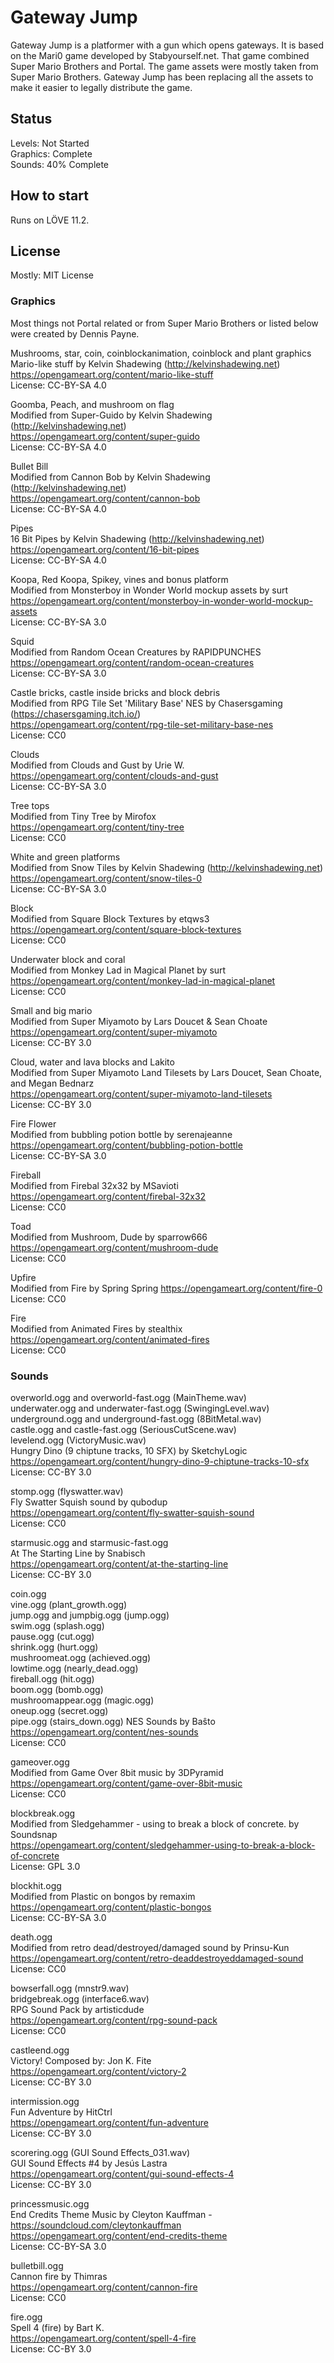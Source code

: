 # Gateway Jump

Gateway Jump is a platformer with a gun which opens gateways. It is based
on the Mari0 game developed by Stabyourself.net. That game combined Super
Mario Brothers and Portal. The game assets were mostly taken from Super
Mario Brothers. Gateway Jump has been replacing all the assets to make
it easier to legally distribute the game.

## Status

Levels: Not Started  
Graphics: Complete  
Sounds: 40% Complete  

## How to start

Runs on LÖVE 11.2.

## License

Mostly: MIT License

### Graphics

Most things not Portal related or from Super Mario Brothers or listed below
were created by Dennis Payne.

Mushrooms, star, coin, coinblockanimation, coinblock and plant graphics  
Mario-like stuff by Kelvin Shadewing (http://kelvinshadewing.net)  
https://opengameart.org/content/mario-like-stuff  
License: CC-BY-SA 4.0

Goomba, Peach, and mushroom on flag  
Modified from Super-Guido by Kelvin Shadewing (http://kelvinshadewing.net)  
https://opengameart.org/content/super-guido  
License: CC-BY-SA 4.0

Bullet Bill  
Modified from Cannon Bob by Kelvin Shadewing (http://kelvinshadewing.net)  
https://opengameart.org/content/cannon-bob  
License: CC-BY-SA 4.0

Pipes  
16 Bit Pipes by Kelvin Shadewing (http://kelvinshadewing.net)  
https://opengameart.org/content/16-bit-pipes  
License: CC-BY-SA 4.0

Koopa, Red Koopa, Spikey, vines and bonus platform  
Modified from Monsterboy in Wonder World mockup assets by surt  
https://opengameart.org/content/monsterboy-in-wonder-world-mockup-assets  
License: CC-BY-SA 3.0

Squid  
Modified from Random Ocean Creatures by RAPIDPUNCHES  
https://opengameart.org/content/random-ocean-creatures  
License: CC-BY-SA 3.0

Castle bricks, castle inside bricks and block debris  
Modified from RPG Tile Set 'Military Base' NES by Chasersgaming (https://chasersgaming.itch.io/)  
https://opengameart.org/content/rpg-tile-set-military-base-nes  
License: CC0

Clouds  
Modified from Clouds and Gust by Urie W.  
https://opengameart.org/content/clouds-and-gust  
License: CC-BY-SA 3.0

Tree tops  
Modified from Tiny Tree by Mirofox  
https://opengameart.org/content/tiny-tree  
License: CC0

White and green platforms  
Modified from Snow Tiles by Kelvin Shadewing (http://kelvinshadewing.net)  
https://opengameart.org/content/snow-tiles-0  
License: CC-BY-SA 3.0

Block  
Modified from Square Block Textures by etqws3  
https://opengameart.org/content/square-block-textures  
License: CC0

Underwater block and coral  
Modified from Monkey Lad in Magical Planet by surt  
https://opengameart.org/content/monkey-lad-in-magical-planet  
License: CC0

Small and big mario  
Modified from Super Miyamoto by Lars Doucet & Sean Choate  
https://opengameart.org/content/super-miyamoto  
License: CC-BY 3.0

Cloud, water and lava blocks and Lakito  
Modified from Super Miyamoto Land Tilesets by Lars Doucet, Sean Choate, and Megan Bednarz  
https://opengameart.org/content/super-miyamoto-land-tilesets  
License: CC-BY 3.0

Fire Flower  
Modified from bubbling potion bottle by serenajeanne  
https://opengameart.org/content/bubbling-potion-bottle  
License: CC-BY-SA 3.0

Fireball  
Modified from Firebal 32x32 by MSavioti  
https://opengameart.org/content/firebal-32x32  
License: CC0

Toad  
Modified from Mushroom, Dude by sparrow666  
https://opengameart.org/content/mushroom-dude  
License: CC0

Upfire  
Modified from Fire by Spring Spring
https://opengameart.org/content/fire-0  
License: CC0

Fire  
Modified from Animated Fires by stealthix  
https://opengameart.org/content/animated-fires  
License: CC0

### Sounds

overworld.ogg and overworld-fast.ogg (MainTheme.wav)  
underwater.ogg and underwater-fast.ogg (SwingingLevel.wav)  
underground.ogg and underground-fast.ogg (8BitMetal.wav)  
castle.ogg and castle-fast.ogg (SeriousCutScene.wav)  
levelend.ogg (VictoryMusic.wav)  
Hungry Dino (9 chiptune tracks, 10 SFX) by SketchyLogic  
https://opengameart.org/content/hungry-dino-9-chiptune-tracks-10-sfx  
License: CC-BY 3.0

stomp.ogg (flyswatter.wav)  
Fly Swatter Squish sound by qubodup  
https://opengameart.org/content/fly-swatter-squish-sound  
License: CC0

starmusic.ogg and starmusic-fast.ogg  
At The Starting Line by Snabisch  
https://opengameart.org/content/at-the-starting-line  
License: CC-BY 3.0

coin.ogg  
vine.ogg (plant_growth.ogg)  
jump.ogg and jumpbig.ogg (jump.ogg)  
swim.ogg (splash.ogg)  
pause.ogg (cut.ogg)  
shrink.ogg (hurt.ogg)  
mushroomeat.ogg (achieved.ogg)  
lowtime.ogg (nearly_dead.ogg)  
fireball.ogg (hit.ogg)  
boom.ogg (bomb.ogg)  
mushroomappear.ogg (magic.ogg)  
oneup.ogg (secret.ogg)  
pipe.ogg (stairs_down.ogg)
NES Sounds by Baŝto  
https://opengameart.org/content/nes-sounds  
License: CC0

gameover.ogg  
Modified from Game Over 8bit music by 3DPyramid  
https://opengameart.org/content/game-over-8bit-music  
License: CC0

blockbreak.ogg  
Modified from Sledgehammer - using to break a block of concrete. by Soundsnap  
https://opengameart.org/content/sledgehammer-using-to-break-a-block-of-concrete  
License: GPL 3.0

blockhit.ogg  
Modified from Plastic on bongos by remaxim  
https://opengameart.org/content/plastic-bongos  
License: CC-BY-SA 3.0

death.ogg  
Modified from retro dead/destroyed/damaged sound by Prinsu-Kun  
https://opengameart.org/content/retro-deaddestroyeddamaged-sound  
License: CC0

bowserfall.ogg (mnstr9.wav)  
bridgebreak.ogg (interface6.wav)  
RPG Sound Pack by artisticdude  
https://opengameart.org/content/rpg-sound-pack  
License: CC0

castleend.ogg  
Victory! Composed by: Jon K. Fite  
https://opengameart.org/content/victory-2  
License: CC-BY 3.0

intermission.ogg  
Fun Adventure by HitCtrl  
https://opengameart.org/content/fun-adventure  
License: CC-BY 3.0

scorering.ogg (GUI Sound Effects_031.wav)  
GUI Sound Effects #4 by Jesús Lastra  
https://opengameart.org/content/gui-sound-effects-4  
License: CC-BY 3.0

princessmusic.ogg  
End Credits Theme Music by Cleyton Kauffman - https://soundcloud.com/cleytonkauffman  
https://opengameart.org/content/end-credits-theme  
License: CC-BY-SA 3.0

bulletbill.ogg  
Cannon fire by Thimras  
https://opengameart.org/content/cannon-fire  
License: CC0

fire.ogg  
Spell 4 (fire) by Bart K.  
https://opengameart.org/content/spell-4-fire  
License: CC-BY 3.0

